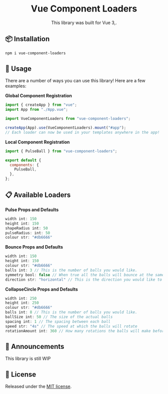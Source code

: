 <h1 align="center" style="text-align: center;">Vue Component Loaders</h1>
<p align="center">This library was built for Vue 3,</a>.</p>

## 📦 Installation

```bash
npm i vue-component-loaders
```

## 🔧 Usage

There are a number of ways you can use this library! Here are a few examples:

**Global Component Registration**

```js
import { createApp } from "vue";
import App from "./App.vue";

import VueComponentLoaders from "vue-component-loaders";

createApp(App).use(VueComponentLoaders).mount("#app");
// Each loader can now be used in your templates anywhere in the app!
```

**Local Component Registration**

```js
import { PulseBall } from "vue-component-loaders";

export default {
  components: {
    PulseBall,
  },
};
```

## 📋 Available Loaders

**Pulse Props and Defaults**

```js
width int: 150
height int: 150
shapeRadius int: 50
pulseRadius: int: 50
colour str: "#db6666"
```

**Bounce Props and Defaults**

```js
width int: 150
height int: 150
colour str: "#db6666"
balls int: 3 // This is the number of balls you would like.
symmetry bool: false // When true all the balls will bounce at the same .time
direction str: "horizontal" // This is the direction you would like to layout the balls options (horizontal, vertical).
```

**CollapseCircle Props and Defaults**

```js
width int: 250
height int: 250
colour str: "#db6666"
balls int: 8 // This is the number of balls you would like.
ballSize int: 50 // The size of the actual balls
spacing int: 1 // The spacing between each ball
speed str: "4s" // The speed at which the balls will rotate
rotationAmount int: 360 // How many rotations the balls will make before stopping
```

## 📣 Announcements

This library is still WIP

## 🥂 License

Released under the [MIT license](https://github.com/Saeris/vue-spinners/blob/master/LICENSE.md).
